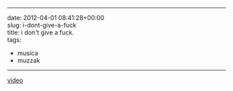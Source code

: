 
---
date: 2012-04-01 08:41:28+00:00  
slug: i-dont-give-a-fuck  
title: i don't give a fuck.  
tags:  
- musica  
- muzzak  

---
  
  
 [video](https://www.youtube-nocookie.com/embed/lKxhxjI01bs)  
